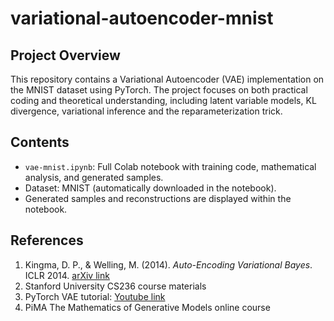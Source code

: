 # variational-autoencoder-mnist

## Project Overview
This repository contains a Variational Autoencoder (VAE) implementation on the MNIST dataset using PyTorch. The project focuses on both practical coding and theoretical understanding, including latent variable models, KL divergence, variational inference and the reparameterization trick.

## Contents
- `vae-mnist.ipynb`: Full Colab notebook with training code, mathematical analysis, and generated samples.
- Dataset: MNIST (automatically downloaded in the notebook).
- Generated samples and reconstructions are displayed within the notebook.

## References
1. Kingma, D. P., & Welling, M. (2014). *Auto-Encoding Variational Bayes*. ICLR 2014. [arXiv link](https://arxiv.org/abs/1312.6114)
2. Stanford University CS236 course materials
3. PyTorch VAE tutorial: [Youtube link](https://youtu.be/VELQT1-hILo?si=Y891UDLrZ5DNAgfn)
4. PiMA The Mathematics of Generative Models online course

